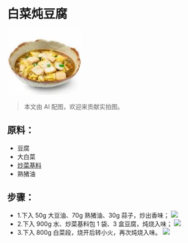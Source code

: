 # 白菜炖豆腐

![白菜炖豆腐](../images/白菜炖豆腐.jpg)

> 本文由 AI 配图，欢迎来贡献实拍图。

## 原料：

- 豆腐
- 大白菜
- [炒菜基料](/配料/炒菜基料.md)
- 熟猪油

## 步骤：

- 1.下入 50g 大豆油、70g 熟猪油、30g 蒜子，炒出香味；
  ![](pic/白菜炖豆腐/1.jpeg)
- 2.下入 900g 水、炒菜基料包 1 袋、3 盒豆腐，炖烧入味；
  ![](pic/白菜炖豆腐/2.jpeg)
- 3.下入 800g 白菜段，烧开后转小火，再次炖烧入味。
  ![](pic/白菜炖豆腐/3.jpeg)
